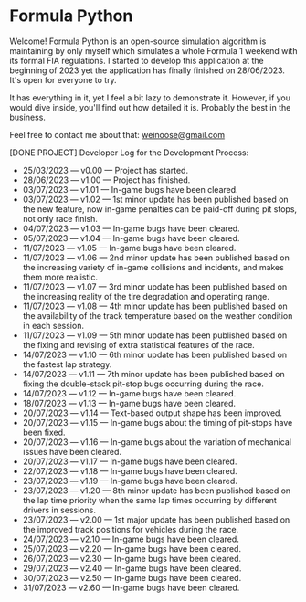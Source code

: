 # Formula Python
Welcome! Formula Python is an open-source simulation algorithm is maintaining by only myself which simulates a whole Formula 1 weekend with its formal FIA regulations. I started to develop this application at the beginning of 2023 yet the application has finally finished on 28/06/2023. It's open for everyone to try.

It has everything in it, yet I feel a bit lazy to demonstrate it. However, if you would dive inside, you'll find out how detailed it is. Probably the best in the business.

Feel free to contact me about that: weinoose@gmail.com

[DONE PROJECT] Developer Log for the Development Process:
* 25/03/2023 — v0.00 — Project has started.
* 28/06/2023 — v1.00 — Project has finished.
* 03/07/2023 — v1.01 — In-game bugs have been cleared.
* 03/07/2023 — v1.02 — 1st minor update has been published based on the new feature, now in-game penalties can be paid-off during pit stops, not only race finish.
* 04/07/2023 — v1.03 — In-game bugs have been cleared.
* 05/07/2023 — v1.04 — In-game bugs have been cleared.
* 11/07/2023 — v1.05 — In-game bugs have been cleared.
* 11/07/2023 — v1.06 — 2nd minor update has been published based on the increasing variety of in-game collisions and incidents, and makes them more realistic.
* 11/07/2023 — v1.07 — 3rd minor update has been published based on the increasing reality of the tire degradation and operating range.
* 11/07/2023 — v1.08 — 4th minor update has been published based on the availability of the track temperature based on the weather condition in each session.
* 11/07/2023 — v1.09 — 5th minor update has been published based on the fixing and revising of extra statistical features of the race.
* 14/07/2023 — v1.10 — 6th minor update has been published based on the fastest lap strategy.
* 14/07/2023 — v1.11 — 7th minor update has been published based on fixing the double-stack pit-stop bugs occurring during the race.
* 14/07/2023 — v1.12 — In-game bugs have been cleared.
* 18/07/2023 — v1.13 — In-game bugs have been cleared.
* 20/07/2023 — v1.14 — Text-based output shape has been improved.
* 20/07/2023 — v1.15 — In-game bugs about the timing of pit-stops have been fixed.
* 20/07/2023 — v1.16 — In-game bugs about the variation of mechanical issues have been cleared.
* 20/07/2023 — v1.17 — In-game bugs have been cleared.
* 22/07/2023 — v1.18 — In-game bugs have been cleared.
* 23/07/2023 — v1.19 — In-game bugs have been cleared.
* 23/07/2023 — v1.20 — 8th minor update has been published based on the lap time priority when the same lap times occurring by different drivers in sessions.
* 23/07/2023 — v2.00 — 1st major update has been published based on the improved track positions for vehicles during the race.
* 24/07/2023 — v2.10 — In-game bugs have been cleared.
* 25/07/2023 — v2.20 — In-game bugs have been cleared.
* 26/07/2023 — v2.30 — In-game bugs have been cleared.
* 29/07/2023 — v2.40 — In-game bugs have been cleared.
* 30/07/2023 — v2.50 — In-game bugs have been cleared.
* 31/07/2023 — v2.60 — In-game bugs have been cleared.
